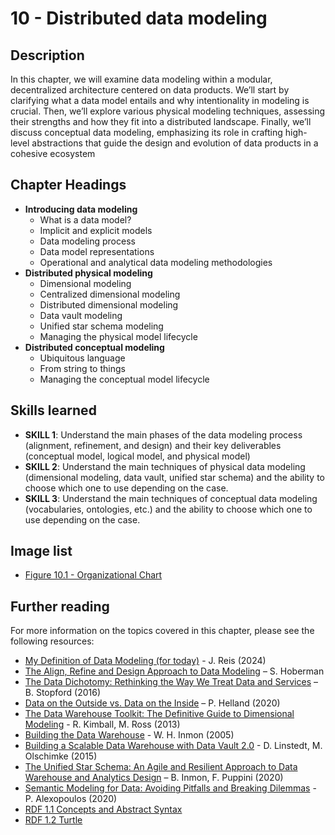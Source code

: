 # 10 - Distributed data modeling

## Description
In this chapter, we will examine data modeling within a modular, decentralized architecture centered on data products. We’ll start by clarifying what a data model entails and why intentionality in modeling is crucial. Then, we’ll explore various physical modeling techniques, assessing their strengths and how they fit into a distributed landscape. Finally, we’ll discuss conceptual data modeling, emphasizing its role in crafting high-level abstractions that guide the design and evolution of data products in a cohesive ecosystem 

## Chapter Headings  
* **Introducing data modeling**
  * What is a data model? 
  * Implicit and explicit models 
  * Data modeling process 
  * Data model representations 
  * Operational and analytical data modeling methodologies 
* **Distributed physical modeling**
  * Dimensional modeling 
  * Centralized dimensional modeling 
  * Distributed dimensional modeling 
  * Data vault modeling
  * Unified star schema modeling 
  * Managing the physical model lifecycle 
* **Distributed conceptual modeling**
  * Ubiquitous language 
  * From string to things 
  * Managing the conceptual model lifecycle 


## Skills learned
* **SKILL 1**: Understand the main phases of the data modeling process (alignment, refinement, and design) and their key deliverables (conceptual model, logical model, and physical model) 
* **SKILL 2**: Understand the main techniques of physical data modeling (dimensional modeling, data vault, unified star schema) and the ability to choose which one to use depending on the case. 
* **SKILL 3**: Understand the main techniques of conceptual data modeling (vocabularies, ontologies, etc.) and the ability to choose which one to use depending on the case. 

## Image list
* [Figure 10.1 - Organizational Chart](./images/chapter-09-Fig-01-Organizational-chart.png)

## Further reading 
For more information on the topics covered in this chapter, please see the following resources: 

* [My Definition of Data Modeling (for today)](https://joereis.substack.com/p/my-definition-of-data-modeling-for ) - J. Reis (2024) 
* [The Align, Refine and Design Approach to Data Modeling](https://www.youtube.com/watch?v=-5uZlyAn3Vk ) – S. Hoberman 
* [The Data Dichotomy: Rethinking the Way We Treat Data and Services](https://www.confluent.io/blog/data-dichotomy-rethinking-the-way-we-treat-data-and-services/) – B. Stopford (2016) 
* [Data on the Outside vs. Data on the Inside](https://queue.acm.org/detail.cfm?id=3415014 ) – P. Helland (2020) 
* [The Data Warehouse Toolkit: The Definitive Guide to Dimensional Modeling](https://a.co/d/dOnBzxJ ) - R. Kimball, M. Ross (2013)  
* [Building the Data Warehouse](https://a.co/d/efuuDO6) - W. H. Inmon (2005)   
* [Building a Scalable Data Warehouse with Data Vault 2.0](https://a.co/d/cNURox4) - D. Linstedt, M. Olschimke (2015)   
* [The Unified Star Schema: An Agile and Resilient Approach to Data Warehouse and Analytics Design](https://a.co/d/eZAbGyY) – B. Inmon, F. Puppini (2020) 
* [Semantic Modeling for Data: Avoiding Pitfalls and Breaking Dilemmas](https://a.co/d/8WQDBJa) - P. Alexopoulos (2020)  
* [RDF 1.1 Concepts and Abstract Syntax](https://www.w3.org/TR/rdf11-concepts/)
* [RDF 1.2 Turtle](https://www.w3.org/TR/rdf12-turtle/)
